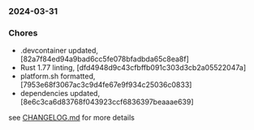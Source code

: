 ### 2024-03-31

### Chores
+ .devcontainer updated, [82a7f84ed94a9bad6cc5fe078bfadbda65c8ea8f]
+ Rust 1.77 linting, [dfd4948d9c43cfbffb091c303d3cb2a05522047a]
+ platform.sh formatted, [7953e68f3067ac3c9d4fe67e9f934c25036c0833]
+ dependencies updated, [8e6c3ca6d83768f043923ccf6836397beaaae639]

see <a href='https://github.com/mrjackwills/oxker/blob/main/CHANGELOG.md'>CHANGELOG.md</a> for more details
